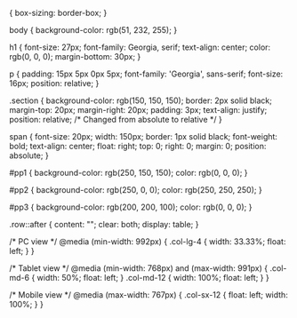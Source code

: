  {
  box-sizing: border-box;
}

body {
  background-color: rgb(51, 232, 255);
}

h1 {
  font-size: 27px;
  font-family: Georgia, serif;
  text-align: center;
  color: rgb(0, 0, 0);
  margin-bottom: 30px;
}

p {
  padding: 15px 5px 0px 5px;
  font-family: 'Georgia', sans-serif;
  font-size: 16px;
  position: relative;
}

.section {
  background-color: rgb(150, 150, 150);
  border: 2px solid black;
  margin-top: 20px;
  margin-right: 20px;
  padding: 3px;
  text-align: justify;
  position: relative; /* Changed from absolute to relative */
}

span {
  font-size: 20px;
  width: 150px;
  border: 1px solid black;
  font-weight: bold;
  text-align: center;
  float: right;
  top: 0;
  right: 0;
  margin: 0;
  position: absolute;
}

#pp1 {
  background-color: rgb(250, 150, 150);
  color: rgb(0, 0, 0);
}

#pp2 {
  background-color: rgb(250, 0, 0);
  color: rgb(250, 250, 250);
}

#pp3 {
  background-color: rgb(200, 200, 100);
  color: rgb(0, 0, 0);
}

.row::after {
  content: "";
  clear: both;
  display: table;
}

/* PC view */
@media (min-width: 992px) {
  .col-lg-4 {
    width: 33.33%;
    float: left;
  }
}

/* Tablet view */
@media (min-width: 768px) and (max-width: 991px) {
  .col-md-6 {
    width: 50%;
    float: left;
  }
  .col-md-12 {
    width: 100%;
    float: left;
  }
}

/* Mobile view */
@media (max-width: 767px) {
  .col-sx-12 {
    float: left;
    width: 100%;
  }
}
